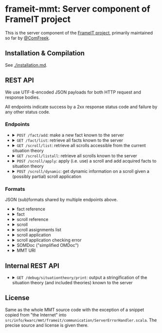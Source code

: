 # frameit-mmt: Server component of FrameIT project

This is the server component of the [FrameIT project](https://kwarc.info/systems/frameit/), primarily maintained so far by [@ComFreek](https://github.com/ComFreek).

## Installation & Compilation

See [./installation.md](./installation.md).

## REST API

We use UTF-8-encoded JSON payloads for both HTTP request and response bodies.

All endpoints indicate success by a 2xx response status code and failure by any other status code.

### Endpoints

- <details><summary><code>POST /fact/add</code>: make a new fact known to the server</summary>

  - request: a fact JSON object (without the "ref" field)
  - response: a fact reference

  </details>

- <details><summary><code>GET /fact/list</code>: retrieve all facts known to the server</summary>

  - request: empty
  - response: a JSON array of facts

  </details>

- <details><summary><code>GET /scroll/list</code>: retrieve all scrolls accessible from the current situation theory</summary>

  - request: empty
  - response: a JSON array of scrolls

  </details>

- <details><summary><code>GET /scroll/listall</code>: retrieve all scrolls known to the server</summary>

  - request: empty
  - response: a JSON array of scrolls

  </details>

- <details><summary><code>POST /scroll/apply</code>: apply (i.e. use) a scroll and add acquired facts to situation theory</summary>

  - request: a scroll application
  - response: a JSON array of facts

  </details>

- <details><summary><code>POST /scroll/dynamic</code>: get dynamic information on a scroll given a (possibly partial) scroll application</summary>

  - request: a scroll application
  - <details><summary>response: scroll dynamic info</summary>
  
    ```javascript
    {
        "original": /* a scroll */,
        "rendered": /* a scroll */,
        "completions": /* an array of "scroll assignments lists" */,
        "valid": true/false,
        "errors": /* an array of "scroll application checking error"s */
    }
    ```
  
    </details>
  
  The scroll under *original* contains the original scroll.
  By contrast, in *rendered* all fact and scroll labels, all fact types, and all fact definitions are subject to being dynamically adapted to the (possibly utterly partial) scroll application.
  
  For example, if the original scroll stated `A: point ❘ meta ?MetaAnnotations?label "A" ❙` to be a required fact with label "A"
  and the scroll application maps `A` to `P`  (where `P: point ❘ meta ?MetaAnnotations?label "P"` comes from the situation theory and has label "P"),
  then the dynamic scroll output by this endpoint will state `A: point ❘ meta ?MetaAnnotations?label "P" ❙`.
  The same holds for more complex labels built out of multiple labels of facts.
  
  Furthermore, *completions* is an array of scroll view completion suggestions for the yet missing assignments.
  For instance, the first element of *completions* might be a list of some (possibly not all) of the yet missing assignments of the
  request's scroll view. Analogously for the other elements of *completions*, if they exist.
  It might happen that multiple mutually exclusive *completions* exist, hence the response contains an array of them.

  </details>

### Formats

JSON (sub)formats shared by multiple endpoints above.

- <details><summary>fact reference</summary>

    ```javascript
    {"uri": /* MMT URI */}
    ```
    
    The game engine may depend on this format (in contrast to, e.g., the format of scroll references).

  </details>

- <details><summary>fact</summary>

    - variant a: general facts:
    
      ```javascript
      {
        "ref": /* fact reference */
        "label": "some label",
        "kind": "general",
        "tp": /* SOMDoc */,
        "df": /* SOMDoc or null or left out */
      }
      ```

    - variant b: veq facts
    
      ```javascript
      {
        "ref": /* fact reference */
        "label": "some label",
        "kind": "veq",
        "lhs":   /* SOMDoc */,
        "value": /* SOMDoc (must be an OMF) */
      }
      ```

  </details>

- <details><summary>scroll reference</summary>

    ```javascript
    /* MMT URI to theory declaring the scroll */
    ```
  
    Format only given for informational purposes, the game engine should treat JSON blobs of scroll references opaquely.
    Do not depend on their internal structure. 

  </details>

- <details><summary>scroll</summary>

    ```javascript
    {
      "ref": /* scroll reference */,
      "label": "some label",
      "description": "some description",
      "requiredFacts": /* array of facts; facts that the scroll required you to give for scroll application */
      "acquiredFacts": /* array of facts; facts that the scroll gives you upon successful scroll application */
    }
    ```

  </details>


- <details><summary>scroll assignments list</summary>

    ```javascript
    [
      [/* a fact reference */, /* SOMDoc (the assigned term) */],
      /* more entries */
    ]
    ```

  </details>

- <details><summary>scroll application</summary>

    ```javascript
    {
      "scroll": /* scroll reference */,
      "assignments": /* a scroll assignments list */
    }
    ```

  </details>

- <details><summary>scroll application checking error</summary>

    ```javascript
    {
      "kind": "invalidAssignment" | "unknown",
      "msg": /* some human-readable message */,
  
      /* in case of kind being "invalidAssignment": */
      "fact": /* a fact reference to the fact whose assignment was erroneous */
    }
    ```

  </details>

- <details><summary>SOMDoc ("simplified OMDoc")</summary>

    SOMDoc is a JSON representation of a subset of [OMDoc](https://www.omdoc.org/). It is simpler than the [OpenMath-JSON standard](https://omjson.kwarc.info/) and *almost* implements a subset of it.
    Below is a representative list of all possible SOMDoc terms as JSON:
    
    - `{"kind": "OMS", "uri": /* MMT  URI */}`
    - `{"kind": "OMA", "applicant": /* SOMDoc */, "arguments": /* array of SOMDoc */}`
    - `{"kind": "OMI", "decimal": 42}`
    - `{"kind": "OMF", "float": 0.1234}`
    - `{"kind": "OMSTR", "string": "string in UTF-8"}`
    - `{"kind": "RAW", "xml": "OMDoc XML as string in UTF-8"}` (our addition to the (insert link here to omdoc json standard))
    
    In contrast to OpenMath-JSON, OMS terms simply encode the full MMT URI as a string instead of specifying its components separately. (E.g., OpenMath-JSON would provide fields `cd`, `cdbase`, and `name`.)
    Moreover, as all but the last bullet point above only represent a subset of OMDoc, we need a way to encode unrepresented terms: we do so by `{kind: "RAW", "xml": "..."}`.

  </details>

- <details><summary>MMT URI</summary>

    A JSON string representing an MMT URI. We follow the string representation of MMT URIs as implemented in MMT itself.

  </details>

## Internal REST API

- <details><summary><code>GET /debug/situationtheory/print</code>: output a stringification of the situation theory (and included theories) known to the server</summary>

  - request: empty
  - response: an HTTP response with content type `text/plain` (not JSON!) and with body a dump in MMT surface syntax of the situation theory. The dump is probably unparsable by MMT; meant for human consumption only.

  </details>

## License

Same as the whole MMT source code with the exception of a snippet copied from "the Internet" into `src/info/kwarc/mmt/frameit/communication/ServerErrorHandler.scala`. The precise source and license is given there.
